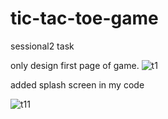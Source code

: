 # tic-tac-toe-game
sessional2 task


only design first page of game.
![t1](https://user-images.githubusercontent.com/79657243/117533263-455d4e80-b005-11eb-90f8-48fced6a746f.PNG)

added splash screen in my code

![t11](https://user-images.githubusercontent.com/79657243/117540188-53bc6200-b027-11eb-8e27-c86d29c40581.png)


